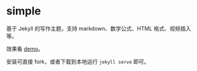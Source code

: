 # simple
基于 Jekyll 的写作主题，支持 markdown、数学公式、HTML 格式、视频插入等。

效果看 [demo](https://professordeng.com/simple)。

安装可直接 fork，或者下载到本地运行 `jekyll serve` 即可。
